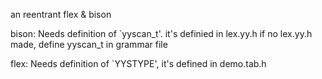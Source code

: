 an reentrant flex & bison

bison:
	Needs definition of `yyscan_t'.
		it's definied in lex.yy.h
		if no lex.yy.h made,
		define yyscan_t in grammar file

flex:
	Needs definition of `YYSTYPE',
		it's defined in demo.tab.h
